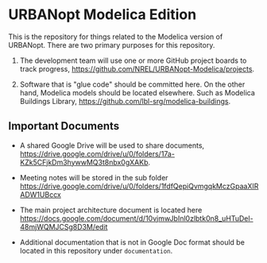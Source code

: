 # URBANopt Modelica Edition

This is the repository for things related to the Modelica version of URBANopt.
There are two primary purposes for this repository.

1. The development team will use one or more GitHub project boards to track progress,
https://github.com/NREL/URBANopt-Modelica/projects.

2. Software that is "glue code" should be committed here. On the other hand,
Modelica models should be located elsewhere. Such as Modelica Buildings Library,
https://github.com/lbl-srg/modelica-buildings.

## Important Documents

* A shared Google Drive will be used to share documents, 
https://drive.google.com/drive/u/0/folders/17a-KZk5CFjkDm3hywwMQ3t8nbx0gXAKb.

* Meeting notes will be stored in the sub folder 
https://drive.google.com/drive/u/0/folders/1fdfQepiQvmgqkMczGpaaXIRADW1UBccx

* The main project architecture document is located here
https://docs.google.com/document/d/10vjmwJbInl0zlbtk0n8_uHTuDel-48mjWQMJCSg8D3M/edit

* Additional documentation that is not in Google Doc format should be located in this
repository under `documentation`.

